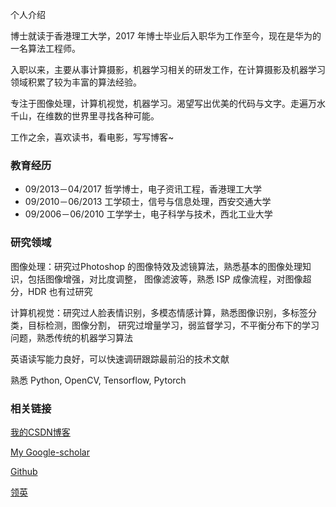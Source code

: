 个人介绍

博士就读于香港理工大学，2017 年博士毕业后入职华为工作至今，现在是华为的一名算法工程师。

入职以来，主要从事计算摄影，机器学习相关的研发工作，在计算摄影及机器学习领域积累了较为丰富的算法经验。

专注于图像处理，计算机视觉，机器学习。渴望写出优美的代码与文字。走遍万水千山，在维数的世界里寻找各种可能。

工作之余，喜欢读书，看电影，写写博客~

### 教育经历

- 09/2013－04/2017 哲学博士，电子资讯工程，香港理工大学
- 09/2010－06/2013 工学硕士，信号与信息处理，西安交通大学
- 09/2006－06/2010 工学学士，电子科学与技术，西北工业大学

### 研究领域

图像处理：研究过Photoshop 的图像特效及滤镜算法，熟悉基本的图像处理知识，包括图像增强，对比度调整， 图像滤波等，熟悉 ISP 成像流程，对图像超分，HDR 也有过研究

计算机视觉：研究过人脸表情识别，多模态情感计算，熟悉图像识别，多标签分类，目标检测，图像分割， 研究过增量学习，弱监督学习，不平衡分布下的学习问题，熟悉传统的机器学习算法

英语读写能力良好，可以快速调研跟踪最前沿的技术文献

熟悉 Python, OpenCV, Tensorflow, Pytorch

### 相关链接

[我的CSDN博客](http://blog.csdn.net/matrix_space)

[My Google-scholar](https://scholar.google.com.hk/citations?user=rxgVQYkAAAAJ&hl=en)

[Github](https://github.com/chenjunkai2018)

[领英](https://www.linkedin.com/feed/)

 
